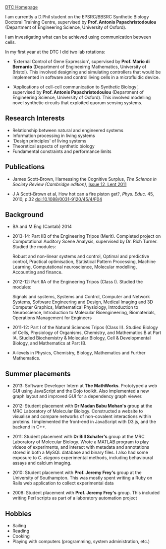 [DTC Homepage](http://www.dtc.ox.ac.uk/people/14/scottbrownj/)

I am currently a D.Phil student on the EPSRC/BBSRC Synthetic Biology Doctoral Training Centre, supervised by **Prof. Antonis Papachristodoulou** (Department of Engineering Science, University of Oxford).

I am investigating what can be achieved using communication between cells.

In my first year at the DTC I did two lab rotations:

* 'External Control of Gene Expression', supervised by **Prof. Mario di Bernardo** (Department of Engineeirng Mathematics, University of Bristol). This involved designing and simulating controllers that would be implemented in software and control living cells in a microfluidic device.

* 'Applications of cell-cell communication to Synthetic Biology', supervised by **Prof. Antonis Papachristodoulou** (Department of Engineering Science, University of Oxford). This involved modelling novel synthetic circuits that exploited quorum sensing systems.

## Research Interests

* Relationship between natural and engineered systems
* Information processing in living systems
* 'Design principles' of living systems
* Theoretical aspects of synthetic biology
* Fundamental constraints and performance limits

## Publications
* James Scott-Brown, Harnessing the Cognitive Surplus, *The Science in Society Review (Cambridge edition)*, [Issue 12, Lent 2011](http://camtriplehelix.com/?file=journal/issue-12)

* J A Scott-Brown et al, How hot can a fire piston get?, *Phys. Educ.* 45, 2010, p.32 [doi:10.1088/0031-9120/45/4/F04](http://dx.doi.org/10.1088/0031-9120/45/4/F04)


## Background

* BA and M.Eng (Cantab) 2014
* 2013-14: Part IIB of the Engineering Tripos (Merit). Completed project on
Computational Auditory Scene Analysis, supervised by Dr. Rich Turner. Studied the modules: 

    Robust and non-linear systems and control, Optimal and predictive control, Practical optimisation, Statistical Pattern Processing, Machine Learning, Computational neuroscience, Molecular modelling, Accounting and finance.


* 2012-12: Part IIA of the Engineering Tripos (Class I). Studied the modules:

    Signals and systems, Systems and Control, Computer and Network Systems, Software Engineering and Design, Medical Imaging and 3D Computer Graphics,  Mathematical Physiology, Introduction to Neuroscience, Introduction to Molecular Bioengineering, Biomaterials, Operations Management for Engineers


* 2011-12: Part I of the Natural Sciences Tripos (Class II). Studied Biology of Cells, Physiology of Organisms, Chemistry, and Mathematics B at Part IA. Studied Biochemistry & Molecular Biology, Cell & Developmental Biology, and Mathematics at Part IB.

* A-levels in Physics, Chemistry, Biology, Mathematics and Further Mathematics.


## Summer placements

* 2013: Software Developer Intern at **The MathWorks**. Prototyped a web GUI using JavaScript and the Dojo toolkit. Also implemented a new graph layout and improved GUI for a dependency graph viewer.

* 2012: Student placement with **Dr Madan Babu Mohan's** group at the MRC Laboratory of Molecular Biology. Constructed a website to visualise and compare networks of non-covalent interactions within proteins. I implemented the front-end in JavaScript with D3.js, and the backend in C++.

* 2011: Student placement with **Dr Bill Schafer's** group at the MRC Laboratory of Molecular Biology. Wrote a MATLAB program to play videos of experiments, and interact with metadata and annotations stored in both a MySQL database and binary files. I also had some exposure to *C. elegans* experimental methods, including behavioural assays and calcium imaging.

* 2010: Student placement with **Prof. Jeremy Frey's** group at the University of Southampton. This was mostly spent writing a Ruby on Rails web application to collect experimental data

* 2008: Student placement with **Prof. Jeremy Frey's** group. This included writing Perl scripts as part of a laboratory automation project


## Hobbies

* Sailing
* Reading
* Cooking
* Playing with computers (programming, system administration, etc.)

